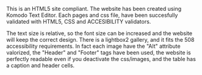 This is an HTML5 site compliant. The website has been created using Komodo Text Editor. Each pages and css file, have been succesfully validated with HTML5, CSS and ACCESIBILITY validators.

The text size is relative, so the font size can be increased and the website will keep the correct design. There is a lightbox2 gallery, and it fits the 508 accessibility requirements. In fact each image have the "Alt" attribute valorized, the "Header" and "Footer" tags have been used, the website is perfectly readable even if you deactivate the css/images, and the table has a caption and header cells.
